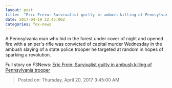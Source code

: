 ```yaml
---
layout: post
title:  "Eric Frein: Survivalist guilty in ambush killing of Pennsylvania trooper"
date: 2017-04-19 22:45:00Z
categories: fox-news
---
```


A Pennsylvania man who hid in the forest under cover of night and opened fire with a sniper's rifle was convicted of capital murder Wednesday in the ambush slaying of a state police trooper he targeted at random in hopes of sparking a revolution.


Full story on F3News: [Eric Frein: Survivalist guilty in ambush killing of Pennsylvania trooper](http://www.f3nws.com/n/NRRPNC)

> Posted on: Thursday, April 20, 2017 3:45:00 AM

